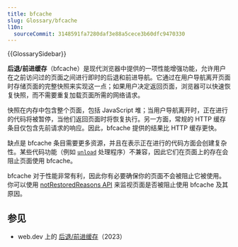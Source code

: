 ```yaml
---
title: bfcache
slug: Glossary/bfcache
l10n:
  sourceCommit: 3148591fa7280daf3e88a5cece3b60dfc9470330
---
```


{{GlossarySidebar}}

**后退/前进缓存**（bfcache）是现代浏览器中提供的一项性能增强功能，允许用户在之前访问过的页面之间进行即时的后退和前进导航。它通过在用户导航离开页面时存储页面的完整快照来实现这一点；如果用户决定返回页面，浏览器可以快速恢复快照，而不需要重复加载页面所需的网络请求。

快照在内存中包含整个页面，包括 JavaScript 堆；当用户导航离开时，正在进行的代码将被暂停，当他们返回页面时将恢复执行。另一方面，常规的 HTTP 缓存条目仅包含先前请求的响应。因此，bfcache 提供的结果比 HTTP 缓存更快。

缺点是 bfcache 条目需要更多资源，并且在表示正在进行的代码方面会创建复杂性。某些代码功能（例如 [`unload`](/en-US/docs/Web/API/Window/unload_event) 处理程序）不兼容，因此它们在页面上的存在会阻止页面使用 bfcache。

bfcache 对于性能非常有利，因此你有必要确保你的页面不会被阻止它被使用。你可以使用 [notRestoredReasons API](/en-US/docs/Web/API/Performance_API/Monitoring_bfcache_blocking_reasons) 来监视页面是否被阻止使用 bfcache 及其原因。

## 参见

- web.dev 上的 [后退/前进缓存](https://web.dev/articles/bfcache)（2023）

